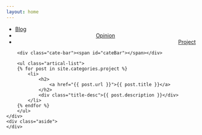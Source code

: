 ```yaml
---
layout: home
---
```


<div class="index-content project">
    <div class="section">
        <ul class="artical-cate">
            <li><a href="/wilson"><span>Blog</span></a></li>
            <li style="text-align:center"><a href="/wilson/opinion"><span>Opinion</span></a></li>
            <li class="on" style="text-align:right"><a href="/wilson/project"><span>Project</span></a></li>
        </ul>

        <div class="cate-bar"><span id="cateBar"></span></div>

        <ul class="artical-list">
        {% for post in site.categories.project %}
            <li>
                <h2>
                    <a href="{{ post.url }}">{{ post.title }}</a>
                </h2>
                <div class="title-desc">{{ post.description }}</div>
            </li>
        {% endfor %}
        </ul>
    </div>
    <div class="aside">
    </div>
</div>
